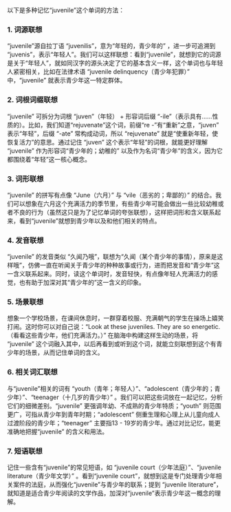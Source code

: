 以下是多种记忆“juvenile”这个单词的方法：
### 1. 词源联想
“juvenile”源自拉丁语 “juvenilis”，意为“年轻的，青少年的” ，进一步可追溯到 “juvenis”，表示“年轻人”。我们可以这样联想：看到“juvenile”，就想到它的词源是关于“年轻人”，就如同汉字的源头决定了它的基本含义一样，这个单词也与年轻人紧密相关，比如在法律术语 “juvenile delinquency（青少年犯罪）” 中，“juvenile” 就表示青少年这一特定群体。

### 2. 词根词缀联想
“juvenile” 可拆分为词根 “juven”（年轻） + 形容词后缀 “-ile”（表示具有……性质的）。比如，我们知道“rejuvenate”这个词，前缀“re -”有“重新”之意，“juven” 表示“年轻”，后缀 “-ate” 常构成动词，所以 “rejuvenate” 就是“使重新年轻，使恢复活力”的意思。通过记住 “juven” 这个表示“年轻”的词根，就能更好理解 “juvenile” 作为形容词“青少年的；幼稚的” 以及作为名词“青少年”的含义，因为它都围绕着“年轻”这一核心概念。

### 3. 词形联想
“juvenile” 的拼写有点像 “June（六月）” 与 “vile（恶劣的；卑鄙的）” 的结合。我们可以想象在六月这个充满活力的季节里，有些青少年可能会做出一些比较幼稚或者不良的行为（虽然这只是为了记忆单词的夸张联想），这样把词形和含义联系起来，看到“juvenile”就想到青少年以及和他们相关的特点。

### 4. 发音联想
“juvenile” 的发音类似 “久闻乃哦”，联想为“久闻（某个青少年的事情），原来是这样哦”，仿佛一直在听闻关于青少年的种种故事或行为，进而把发音和“青少年”这一含义联系起来。同时，读这个单词时，发音轻快，有点像年轻人充满活力的感觉，也有助于加深对其“青少年的”这一含义的印象。

### 5. 场景联想
想象一个学校场景，在课间休息时，一群穿着校服、充满朝气的学生在操场上嬉笑打闹。这时你可以对自己说：“Look at these juveniles. They are so energetic.（看看这些青少年，他们充满活力。）” 在脑海中构建这样生动的场景，将 “juvenile” 这个词融入其中，以后再看到或听到这个词，就能立刻联想到这个有青少年的场景，从而记住单词的含义。

### 6. 相关词汇联想
与“juvenile”相关的词有 “youth（青年；年轻人）”、“adolescent（青少年的；青少年）”、“teenager（十几岁的青少年）” 。我们可以把这些词放在一起记忆，分析它们的细微差别。“juvenile” 更强调年幼、不成熟的青少年特质；“youth” 则范围更广，可指从青少年到青年时期；“adolescent” 侧重生理和心理上从儿童向成人过渡阶段的青少年；“teenager” 主要指13 - 19岁的青少年。通过对比记忆，能更准确地把握“juvenile” 的含义和用法。

### 7. 短语联想
记住一些含有“juvenile”的常见短语，如 “juvenile court（少年法庭）”、“juvenile literature（青少年文学）” 。看到“juvenile court”，就想到这是专门处理青少年相关案件的法庭，从而强化“juvenile”与青少年的联系；提到 “juvenile literature”，就知道是适合青少年阅读的文学作品，加深对“juvenile”表示青少年这一概念的理解。 